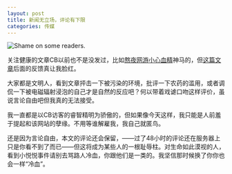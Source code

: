 ```yaml
---
layout: post
title: 新闻无立场，评论有下限
categories: 传媒
---
```

![Shame on some readers.](http://img2.cache.netease.com/tech/2011/11/5/201111051751248b3e8.jpg)

关注健康的文章CB以前也不是没发过，比如[熬夜网游小心血精](http://www.cnbeta.com/articles/144754.htm)神马的，但[这篇文章](http://www.cnbeta.com/articles/161006.htm)后面的反馈真让我脸红。

大家都是文明人，看到文章抨击一下被污染的环境，批评一下农药的滥用，或者调侃一下被电磁辐射浸泡的自己才是自然的反应吧？何以带着戏谑口吻这样评价，虽说言论自由吧但我真的无法接受。

我一直都是以CB访客的睿智精明为骄傲的，但如果像今天这样，我只能是人前羞于提起和该网站的孽缘。不用等谁解雇我，我自己就匿鸟。

还是因为言论自由，本文的评论还会保留，——过了48小时的评论还在服务器上只是你看不到了而已——但这将成为某些人的一根耻辱柱。对生命如此漠视的人，看到小悦悦事件请别去骂路人冷血，你跟他们是一类的。我坚信那时候换了你你也会一样“冷血”。